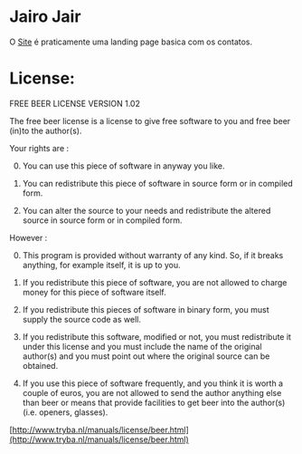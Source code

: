 Jairo Jair
=============

O [Site](http://jairojair.com) é praticamente uma landing page basica com os contatos.



License:
========

  FREE BEER LICENSE VERSION 1.02

The free beer license is a license to give free software to you and free
beer (in)to the author(s).

Your rights are :

0. You can use this piece of software in anyway you like.

1. You can redistribute this piece of software in source form or in 
   compiled form. 

2. You can alter the source to your needs and redistribute the altered 
   source in source form or in compiled form.

However :

0. This program is provided without warranty of any kind. So, if it 
   breaks anything, for example itself, it is up to you. 

1. If you redistribute this piece of software, you are not allowed to 
   charge money for this piece of software itself.

2. If you redistribute this pieces of software in binary form, you must 
   supply the source code as well.

3. If you redistribute this software, modified or not, you must 
   redistribute it under this license and you must include the name of 
   the original author(s) and you must point out where the original 
   source can be obtained.

4. If you use this piece of software frequently, and you think it is 
   worth a couple of euros, you are not allowed to send the author 
   anything else than beer or means that provide facilities to get beer 
   into the author(s) (i.e. openers, glasses).


[http://www.tryba.nl/manuals/license/beer.html](http://www.tryba.nl/manuals/license/beer.html)
